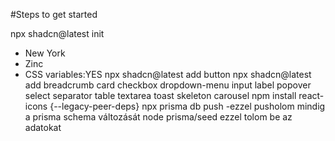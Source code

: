 #Steps to get started

npx shadcn@latest init
- New York
- Zinc
- CSS variables:YES
npx shadcn@latest add button
npx shadcn@latest add breadcrumb card checkbox dropdown-menu input label popover select separator table textarea toast skeleton carousel
npm install react-icons {--legacy-peer-deps}
npx prisma db push -ezzel pusholom mindig a prisma schema változását
node prisma/seed ezzel tolom be az adatokat 